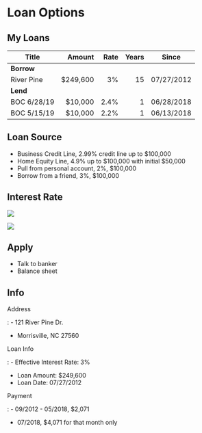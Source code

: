 # Loan Options

## My Loans

| Title       |   Amount | Rate | Years | Since       |
| ----------- | -------: | ---: | ----: | ---------- |
| **Borrow**  |          |      |       |            |
| River Pine  | $249,600 |   3% |    15 | 07/27/2012 |
| **Lend**    |          |      |       |            |
| BOC 6/28/19 |  $10,000 | 2.4% |     1 | 06/28/2018 |
| BOC 5/15/19 |  $10,000 | 2.2% |     1 | 06/13/2018 |

## Loan Source

- Business Credit Line, 2.99% credit line up to $100,000
- Home Equity Line, 4.9% up to $100,000 with initial $50,000
- Pull from personal account, 2%, $100,000
- Borrow from a friend, 3%, $100,000



## Interest Rate

![](http://ritholtz.com/wp-content/uploads/2011/03/200-YEARS-US-GOVT-BONDS.png)


![](http://ritholtz.com/wp-content/uploads/2016/10/history-768x461.png)

## Apply

- Talk to banker
- Balance sheet

## Info

Address

: - 121 River Pine Dr. 

- Morrisville, NC 27560

Loan Info

: - Effective Interest Rate: 3%

- Loan Amount: $249,600
- Loan Date: 07/27/2012

Payment

: - 09/2012 - 05/2018, $2,071
  - 07/2018, $4,071 for that month only
